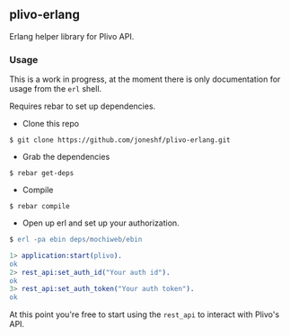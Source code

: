 ## plivo-erlang

Erlang helper library for Plivo API.

### Usage

This is a work in progress, at the moment there is only documentation for usage from the `erl` shell.

Requires rebar to set up dependencies.

* Clone this repo

```
$ git clone https://github.com/joneshf/plivo-erlang.git
```

* Grab the dependencies

```
$ rebar get-deps
```

* Compile

```
$ rebar compile
```

* Open up erl and set up your authorization.

```erlang
$ erl -pa ebin deps/mochiweb/ebin

1> application:start(plivo).
ok
2> rest_api:set_auth_id("Your auth id").
ok
3> rest_api:set_auth_token("Your auth token").
ok
```

At this point you're free to start using the `rest_api` to interact with Plivo's API.
